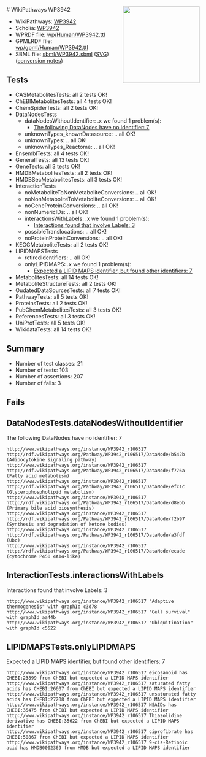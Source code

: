 <img style="float: right; width: 200px" src="../logo.png" />
# WikiPathways WP3942

* WikiPathways: [WP3942](https://identifiers.org/wikipathways:WP3942)
* Scholia: [WP3942](https://scholia.toolforge.org/wikipathways/WP3942)
* WPRDF file: [wp/Human/WP3942.ttl](../wp/Human/WP3942.ttl)
* GPMLRDF file: [wp/gpml/Human/WP3942.ttl](../wp/gpml/Human/WP3942.ttl)
* SBML file: [sbml/WP3942.sbml](../sbml/WP3942.sbml) ([SVG](../sbml/WP3942.svg)) ([conversion notes](../sbml/WP3942.txt))

## Tests
* CASMetabolitesTests: all 2 tests OK!
* ChEBIMetabolitesTests: all 4 tests OK!
* ChemSpiderTests: all 2 tests OK!
* DataNodesTests
    * dataNodesWithoutIdentifier: .x we found 1 problem(s):
        * [The following DataNodes have no identifier: 7](#d2d32fa6)
    * unknownTypes_knownDatasource: .. all OK!
    * unknownTypes: .. all OK!
    * unknownTypes_Reactome: .. all OK!
* EnsemblTests: all 4 tests OK!
* GeneralTests: all 13 tests OK!
* GeneTests: all 3 tests OK!
* HMDBMetabolitesTests: all 2 tests OK!
* HMDBSecMetabolitesTests: all 3 tests OK!
* InteractionTests
    * noMetaboliteToNonMetaboliteConversions: .. all OK!
    * noNonMetaboliteToMetaboliteConversions: .. all OK!
    * noGeneProteinConversions: .. all OK!
    * nonNumericIDs: .. all OK!
    * interactionsWithLabels: .x we found 1 problem(s):
        * [Interactions found that involve Labels: 3](#630d267a)
    * possibleTranslocations: .. all OK!
    * noProteinProteinConversions: .. all OK!
* KEGGMetaboliteTests: all 2 tests OK!
* LIPIDMAPSTests
    * retiredIdentifiers: .. all OK!
    * onlyLIPIDMAPS: .x we found 1 problem(s):
        * [Expected a LIPID MAPS identifier, but found other identifiers: 7](#48cc60be)
* MetabolitesTests: all 14 tests OK!
* MetaboliteStructureTests: all 2 tests OK!
* OudatedDataSourcesTests: all 7 tests OK!
* PathwayTests: all 5 tests OK!
* ProteinsTests: all 2 tests OK!
* PubChemMetabolitesTests: all 3 tests OK!
* ReferencesTests: all 3 tests OK!
* UniProtTests: all 5 tests OK!
* WikidataTests: all 14 tests OK!


## Summary

* Number of test classes: 21
* Number of tests: 103
* Number of assertions: 207
* Number of fails: 3

## Fails

<a name="d2d32fa6" />

## DataNodesTests.dataNodesWithoutIdentifier

The following DataNodes have no identifier: 7
```
http://www.wikipathways.org/instance/WP3942_r106517 http://rdf.wikipathways.org/Pathway/WP3942_r106517/DataNode/b542b (Adipocytokine signaling pathway)
http://www.wikipathways.org/instance/WP3942_r106517 http://rdf.wikipathways.org/Pathway/WP3942_r106517/DataNode/f776a (Fatty acid metabolism)
http://www.wikipathways.org/instance/WP3942_r106517 http://rdf.wikipathways.org/Pathway/WP3942_r106517/DataNode/efc1c (Glycerophospholipid metabolism)
http://www.wikipathways.org/instance/WP3942_r106517 http://rdf.wikipathways.org/Pathway/WP3942_r106517/DataNode/d8ebb (Primary bile acid biosynthesis)
http://www.wikipathways.org/instance/WP3942_r106517 http://rdf.wikipathways.org/Pathway/WP3942_r106517/DataNode/f2b97 (Synthesis and degradation of ketone bodies)
http://www.wikipathways.org/instance/WP3942_r106517 http://rdf.wikipathways.org/Pathway/WP3942_r106517/DataNode/a3fdf (Ubc)
http://www.wikipathways.org/instance/WP3942_r106517 http://rdf.wikipathways.org/Pathway/WP3942_r106517/DataNode/ecade (cytochrome P450 4A14-like)
```

<a name="630d267a" />

## InteractionTests.interactionsWithLabels

Interactions found that involve Labels: 3
```
http://www.wikipathways.org/instance/WP3942_r106517 "Adaptive thermogenesis" with graphId c3d78
http://www.wikipathways.org/instance/WP3942_r106517 "Cell survival" with graphId aa44b
http://www.wikipathways.org/instance/WP3942_r106517 "Ubiquitination" with graphId c5522
```

<a name="48cc60be" />

## LIPIDMAPSTests.onlyLIPIDMAPS

Expected a LIPID MAPS identifier, but found other identifiers: 7
```
http://www.wikipathways.org/instance/WP3942_r106517 eicosanoid has CHEBI:23899 from ChEBI but expected a LIPID MAPS identifier
http://www.wikipathways.org/instance/WP3942_r106517 saturated fatty acids has CHEBI:26607 from ChEBI but expected a LIPID MAPS identifier
http://www.wikipathways.org/instance/WP3942_r106517 unsaturated fatty acids has CHEBI:27208 from ChEBI but expected a LIPID MAPS identifier
http://www.wikipathways.org/instance/WP3942_r106517 NSAIDs has CHEBI:35475 from ChEBI but expected a LIPID MAPS identifier
http://www.wikipathways.org/instance/WP3942_r106517 Thiazolidine derivative has CHEBI:35622 from ChEBI but expected a LIPID MAPS identifier
http://www.wikipathways.org/instance/WP3942_r106517 ciprofibrate has CHEBI:50867 from ChEBI but expected a LIPID MAPS identifier
http://www.wikipathways.org/instance/WP3942_r106517 9-cis-Retinoic acid has HMDB0002369 from HMDB but expected a LIPID MAPS identifier
```

